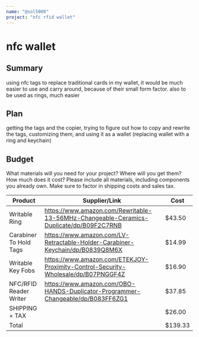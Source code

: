 ```yaml
---
name: "@sol5000"
project: "nfc rfid wallet"
---
```


# nfc wallet

## Summary

using nfc tags to replace traditional cards in my wallet, it would be much easier to use and carry around, because of their small form factor. also to be used as rings, much easier

## Plan

getting the tags and the copier, trying to figure out how to copy and rewrite the tags, customizing them, and using it as a wallet (replacing wallet with a ring and keychain)

## Budget

What materials will you need for your project? Where will you get them? How much does it cost? Please include all materials, including components you already own. Make sure to factor in shipping costs and sales tax.

| Product         | Supplier/Link                                                                                 | Cost    |
| ---------------------- | -------------------------------------------------------------------------------------- | ------- |
| Writable Ring          | https://www.amazon.com/Rewritable-13-56MHz-Changeable-Ceramics-Duplicate/dp/B09F2C7RNB | $43.50  | 
| Carabiner To Hold Tags | https://www.amazon.com/LV-Retractable-Holder-Carabiner-Keychain/dp/B0839Q8M6X          | $14.99  |
| Writable Key Fobs      | https://www.amazon.com/ETEKJOY-Proximity-Control-Security-Wholesale/dp/B07PNGGF4Z      | $16.90  |
| NFC/RFID Reader Writer | https://www.amazon.com/OBO-HANDS-Duplicator-Programmer-Changeable/dp/B083FF6ZG1        | $37.85  |
| SHIPPING + TAX         |                                                                                        | $26.00  |
| Total                  |                                                                                        | $139.33 |
